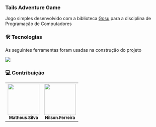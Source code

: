 ### Tails Adventure Game
Jogo simples desenvolvido com a biblioteca [Gosu](https://www.libgosu.org/) para a disciplina de Programação de Computadores


### 🛠 Tecnologias
As seguintes ferramentas foram usadas na construção do projeto

<img src="https://img.shields.io/badge/ruby-%23CC342D.svg?style=for-the-badge&logo=ruby&logoColor=white"/>

### 💻 Contribuição
<table>
  <tr>
    <td align="center">
      <a href="https://github.com/matusilva">
        <img src="https://avatars.githubusercontent.com/u/25967644?s=400&u=bdc3bebed42a7f050a1e4f4354e240dd7d7505a9&v=4" width="100px;" alt=""/>
        <br />
        <sub><b>Matheus Silva</b></sub>
      </a>
      <br />
    </td>
    <td align="center">
      <a href="https://github.com/mergirl">
        <img src="https://avatars.githubusercontent.com/u/29788483?v=4" width="100px;" alt=""/>
        <br />
        <sub><b>Nilson Ferreira</b></sub>
      </a>
      <br />
    </td>
  </tr>
</table>
